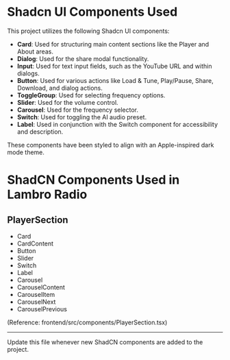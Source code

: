 # Shadcn UI Components Used

This project utilizes the following Shadcn UI components:

- **Card**: Used for structuring main content sections like the Player and About areas.
- **Dialog**: Used for the share modal functionality.
- **Input**: Used for text input fields, such as the YouTube URL and within dialogs.
- **Button**: Used for various actions like Load & Tune, Play/Pause, Share, Download, and dialog actions.
- **ToggleGroup**: Used for selecting frequency options.
- **Slider**: Used for the volume control.
- **Carousel**: Used for the frequency selector.
- **Switch**: Used for toggling the AI audio preset.
- **Label**: Used in conjunction with the Switch component for accessibility and description.

These components have been styled to align with an Apple-inspired dark mode theme. 

# ShadCN Components Used in Lambro Radio

## PlayerSection
- Card
- CardContent
- Button
- Slider
- Switch
- Label
- Carousel
- CarouselContent
- CarouselItem
- CarouselNext
- CarouselPrevious

(Reference: frontend/src/components/PlayerSection.tsx)

---

Update this file whenever new ShadCN components are added to the project. 